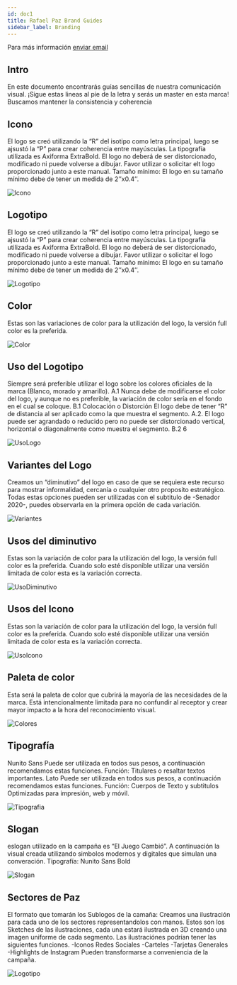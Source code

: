 ```yaml
---
id: doc1
title: Rafael Paz Brand Guides
sidebar_label: Branding
---
```


Para más información <a href = "mailto: hello@blikest.com">enviar email</a>

## Intro

En este documento encontrarás guías sencillas de
nuestra comunicación visual. ¡Sigue estas lineas al pie
de la letra y serás un master en esta marca! Buscamos
mantener la consistencia y coherencia

## Icono
El logo se creó utilizando la
“R” del isotipo como letra
principal, luego se ajsustó
la “P” para crear coherencia
entre mayúsculas. La
tipografía utilizada es
Axiforma ExtraBold.
El logo no deberá de ser
distorcionado, modificado
ni puede volverse a dibujar.
Favor utilizar o solicitar elt
logo proporcionado junto a
este manual.
Tamaño mínimo:
El logo en su tamaño
mínimo debe de tener un
medida de 2’’x0.4’’.


![Icono](https://raw.githubusercontent.com/rafaelpazbranding/brandguides/master/armado_logo.png)


## Logotipo

El logo se creó utilizando la
“R” del isotipo como letra
principal, luego se ajsustó
la “P” para crear coherencia
entre mayúsculas. La
tipografía utilizada es
Axiforma ExtraBold.
El logo no deberá de ser
distorcionado, modificado
ni puede volverse a dibujar.
Favor utilizar o solicitar el
logo proporcionado junto a
este manual.
Tamaño mínimo:
El logo en su tamaño
mínimo debe de tener un
medida de 2’’x0.4’’.

![Logotipo](https://raw.githubusercontent.com/rafaelpazbranding/brandguides/master/logotipo.png)

## Color 

Estas son las variaciones de
color para la utilización del
logo, la versión full color es
la preferida.

![Color](https://github.com/rafaelpazbranding/brandguides/blob/master/logotipo_colores.png?raw=true)

## Uso del Logotipo

Siempre será preferible
utilizar el logo sobre los
colores oficiales de la marca
(Blanco, morado y amarillo).
A.1
Nunca debe de modificarse
el color del logo, y aunque
no es preferible, la variación
de color sería en el fondo en
el cual se coloque. B.1
Colocación o Distorción
El logo debe de tener “R” de
distancia al ser aplicado
como la que muestra el
segmento. A.2.
El logo puede ser agrandado
o reducido pero no puede
ser distorcionado vertical,
horizontal o diagonalmente
como muestra el segmento.
B.2
6

![UsoLogo](https://raw.githubusercontent.com/rafaelpazbranding/brandguides/master/logotipo_usos.png)

## Variantes del Logo

Creamos un “diminutivo”
del logo en caso de que se
requiera este recurso para
mostrar informalidad,
cercanía o cualquier otro
proposito estratégico.
Todas estas opciones
pueden ser utilizadas con
el subtitulo de -Senador
2020-, puedes observarla
en la primera opción de
cada variación.

![Variantes](https://raw.githubusercontent.com/rafaelpazbranding/brandguides/master/variantes2.png)

## Usos del diminutivo

Estas son la variación de
color para la utilización del
logo, la versión full color es
la preferida.
Cuando solo esté
disponible utilizar una
versión limitada de color
esta es la variación
correcta.

![UsoDiminutivo](https://raw.githubusercontent.com/rafaelpazbranding/brandguides/master/uso_diminutivo.png)

## Usos del Icono

Estas son la variación de
color para la utilización del
logo, la versión full color es
la preferida.
Cuando solo esté
disponible utilizar una
versión limitada de color
esta es la variación
correcta.

![UsoIcono](https://raw.githubusercontent.com/rafaelpazbranding/brandguides/master/uso_icono.png)

## Paleta de color

Esta será la paleta de color
que cubrirá la mayoría de
las necesidades de la
marca.
Está intencionalmente
limitada para no confundir
al receptor y crear mayor
impacto a la hora del
reconocimiento visual.

![Colores](https://raw.githubusercontent.com/rafaelpazbranding/brandguides/master/colores.png)

## Tipografía

Nunito Sans
Puede ser utilizada en todos
sus pesos, a continuación
recomendamos estas
funciones.
Función: Titulares o resaltar
textos importantes.
Lato
Puede ser utilizada en todos
sus pesos, a continuación
recomendamos estas
funciones.
Función: Cuerpos de Texto y
subtitulos
Optimizadas para impresión,
web y móvil.

![Tipografia](https://raw.githubusercontent.com/rafaelpazbranding/brandguides/master/tipografias.png)

## Slogan

eslogan utilizado en la
campaña es “El Juego
Cambió”. A continuación la
visual creada utilizando
simbolos modernos y
digitales que simulan una
converación.
Tipografía: Nunito Sans
Bold

![Slogan](https://raw.githubusercontent.com/rafaelpazbranding/brandguides/master/slogan.png)

## Sectores de Paz 

El formato que tomarán los
Sublogos de la camaña:
Creamos una ilustración
para cada uno de los
sectores representandolos
con manos.
Estos son los Sketches de
las ilustraciones, cada una
estará ilustrada en 3D
creando una imagen
uniforme de cada
segmento.
Las ilustraciónes podrían
tener las siguientes
funciones.
-Iconos Redes Sociales
-Carteles
-Tarjetas Generales
-Highlights de Instagram
Pueden transformarse a
conveniencia de la
campaña.

![Logotipo](https://place-hold.it/800x350)

